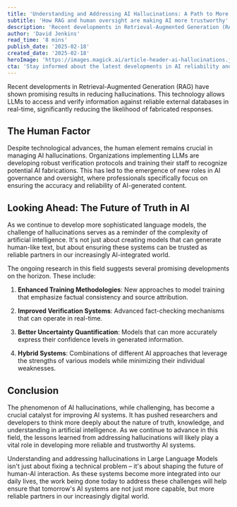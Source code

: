 ```yaml
---
title: 'Understanding and Addressing AI Hallucinations: A Path to More Reliable Language Models'
subtitle: 'How RAG and human oversight are making AI more trustworthy'
description: 'Recent developments in Retrieval-Augmented Generation (RAG) are showing promising results in reducing AI hallucinations, while human oversight continues to play a crucial role. As organizations implement more sophisticated verification protocols, new roles in AI governance are emerging to ensure the accuracy and reliability of AI-generated content.'
author: 'David Jenkins'
read_time: '8 mins'
publish_date: '2025-02-18'
created_date: '2025-02-18'
heroImage: 'https://images.magick.ai/article-header-ai-hallucinations.jpg'
cta: 'Stay informed about the latest developments in AI reliability and hallucination prevention. Follow us on LinkedIn for regular updates on breakthrough technologies shaping the future of AI.'
---
```


Recent developments in Retrieval-Augmented Generation (RAG) have shown promising results in reducing hallucinations. This technology allows LLMs to access and verify information against reliable external databases in real-time, significantly reducing the likelihood of fabricated responses.

## The Human Factor

Despite technological advances, the human element remains crucial in managing AI hallucinations. Organizations implementing LLMs are developing robust verification protocols and training their staff to recognize potential AI fabrications. This has led to the emergence of new roles in AI governance and oversight, where professionals specifically focus on ensuring the accuracy and reliability of AI-generated content.

## Looking Ahead: The Future of Truth in AI

As we continue to develop more sophisticated language models, the challenge of hallucinations serves as a reminder of the complexity of artificial intelligence. It's not just about creating models that can generate human-like text, but about ensuring these systems can be trusted as reliable partners in our increasingly AI-integrated world.

The ongoing research in this field suggests several promising developments on the horizon. These include:

1. **Enhanced Training Methodologies**: New approaches to model training that emphasize factual consistency and source attribution.

2. **Improved Verification Systems**: Advanced fact-checking mechanisms that can operate in real-time.

3. **Better Uncertainty Quantification**: Models that can more accurately express their confidence levels in generated information.

4. **Hybrid Systems**: Combinations of different AI approaches that leverage the strengths of various models while minimizing their individual weaknesses.

## Conclusion

The phenomenon of AI hallucinations, while challenging, has become a crucial catalyst for improving AI systems. It has pushed researchers and developers to think more deeply about the nature of truth, knowledge, and understanding in artificial intelligence. As we continue to advance in this field, the lessons learned from addressing hallucinations will likely play a vital role in developing more reliable and trustworthy AI systems.

Understanding and addressing hallucinations in Large Language Models isn't just about fixing a technical problem – it's about shaping the future of human-AI interaction. As these systems become more integrated into our daily lives, the work being done today to address these challenges will help ensure that tomorrow's AI systems are not just more capable, but more reliable partners in our increasingly digital world.